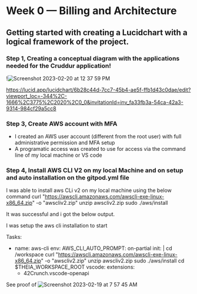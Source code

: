 # Week 0 — Billing and Architecture

## Getting started with creating a Lucidchart with a logical framework of the project.

### Step 1, Creating a conceptual diagram with the applications needed for the Cruddur application!

!![Screenshot 2023-02-20 at 12 37 59 PM](https://user-images.githubusercontent.com/101113092/220097573-04d7081e-95df-4100-85ba-cd9a9f89afe0.jpg)
    
https://lucid.app/lucidchart/6b28c44d-7cc7-45b4-ae5f-ffb1d43c0dae/edit?viewport_loc=-344%2C-1666%2C3775%2C2020%2C0_0&invitationId=inv_fa33fb3a-54ca-42a3-9314-984cf29a5cc8

### Step 3, Create AWS account with MFA

- I created an  AWS user account (different from the root user) with full administrative permission and MFA setup
- A programatic access was created to use for access via the command line of my local machine or VS code


### Step 4, Install  AWS CLI V2 on my local Machine and on setup and auto installation on the gitpod.yml file
I was able to install aws CLi v2 on my local machine using the below command 
curl "https://awscli.amazonaws.com/awscli-exe-linux-x86_64.zip" -o "awscliv2.zip"
unzip awscliv2.zip
sudo ./aws/install

It was successful and i got the below output.

I was setup the aws cli installation to start 

Tasks:
  - name: aws-cli
    env:
      AWS_CLI_AUTO_PROMPT: on-partial
    init: |
      cd /workspace
      curl "https://awscli.amazonaws.com/awscli-exe-linux-x86_64.zip" -o "awscliv2.zip"
      unzip awscliv2.zip
      sudo ./aws/install
      cd $THEIA_WORKSPACE_ROOT
vscode:
  extensions:
    - 42Crunch.vscode-openapi

See proof of 
![Screenshot 2023-02-19 at 7 57 45 AM](https://user-images.githubusercontent.com/101113092/219933781-ed23ac58-871f-4c38-9955-9672e9ff4539.jpg)
